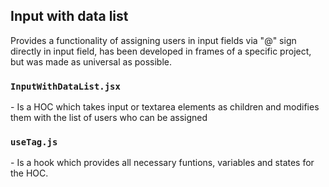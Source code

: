 ## Input with data list ##

Provides a functionality of assigning users in input fields via "@" sign directly in input field, has been developed in frames of a specific project, but was made as universal as possible.

### `InputWithDataList.jsx` ###
\- Is a HOC which takes input or textarea elements as children and modifies them with the list of users who can be assigned

### `useTag.js` ###
\- Is a hook which provides all necessary funtions, variables and states for the HOC.